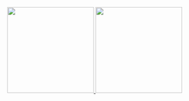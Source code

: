 <a href="https://github.com/anuraghazra/github-readme-stats">
  <img height= "200px" src="https://github-readme-stats.vercel.app/api?username=zanhorvat&count_private=true&show_icons=true&include_all_commits=true&show_icons=true&theme=github_dark&custom_title=Here%20are%20some%20of%20my%20stats" />
</a>
<a href="https://github.com/anuraghazra/convoychat">
  <img height= "200px" src="https://github-readme-stats.vercel.app/api/top-langs/?username=zanhorvat&layout=compact&theme=github_dark&show_icons=true&langs_count=6&custom_title=Here%20are%20some%20languages%20I%27ve%20used" />
</a>
